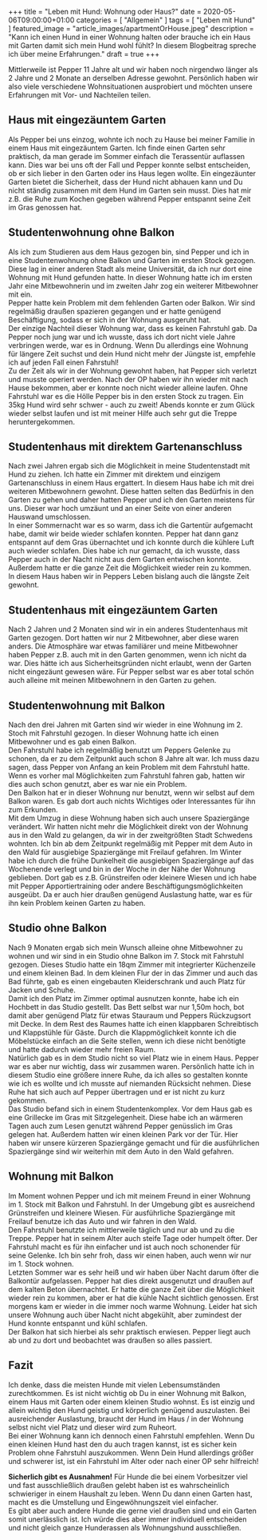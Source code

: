 +++
title =  "Leben mit Hund: Wohnung oder Haus?"
date = 2020-05-06T09:00:00+01:00
categories = [
    "Allgemein"
]
tags = [
    "Leben mit Hund"
]
featured_image = "article_images/apartmentOrHouse.jpeg"
description = "Kann ich einen Hund in einer Wohnung halten oder brauche ich ein Haus mit Garten damit sich mein Hund wohl fühlt? In diesem Blogbeitrag spreche ich über meine Erfahrungen."
draft = true
+++

Mittlerweile ist Pepper 11 Jahre alt und wir haben noch nirgendwo länger als 2 Jahre und 2 Monate an derselben Adresse gewohnt. Persönlich haben wir also viele verschiedene Wohnsituationen ausprobiert und möchten unsere Erfahrungen mit Vor- und Nachteilen  teilen.  

## Haus mit eingezäuntem Garten
Als Pepper bei uns einzog, wohnte ich noch zu Hause bei meiner Familie in einem Haus mit eingezäuntem Garten. Ich finde einen Garten sehr praktisch, da man gerade im Sommer einfach die Terassentür auflassen kann. Dies war bei uns oft der Fall und Pepper konnte selbst entscheiden, ob er sich lieber in den Garten oder ins Haus legen wollte. Ein eingezäunter Garten bietet die Sicherheit, dass der Hund nicht abhauen kann und Du nicht ständig zusammen mit dem Hund im Garten sein musst. Dies hat mir z.B. die Ruhe zum Kochen gegeben während Pepper entspannt seine Zeit im Gras genossen hat.

## Studentenwohnung ohne Balkon
Als ich zum Studieren aus dem Haus gezogen bin, sind Pepper und ich in eine Studentenwohnung ohne Balkon und Garten im ersten Stock gezogen. Diese lag in einer anderen Stadt als meine Universität, da ich nur dort eine Wohnung mit Hund gefunden hatte. In dieser Wohnung hatte ich im ersten Jahr eine Mitbewohnerin und im zweiten Jahr zog ein weiterer Mitbewohner mit ein.  
Pepper hatte kein Problem mit dem fehlenden Garten oder Balkon. Wir sind regelmäßig draußen spazieren gegangen und er hatte genügend Beschäftigung, sodass er sich in der Wohnung ausgeruht hat.  
Der einzige Nachteil dieser Wohnung war, dass es keinen Fahrstuhl gab. Da Pepper noch jung war und ich wusste, dass ich dort nicht viele Jahre verbringen werde, war es in Ordnung. Wenn Du allerdings eine Wohnung für längere Zeit suchst und dein Hund nicht mehr der Jüngste ist, empfehle ich auf jeden Fall einen Fahrstuhl!  
Zu der Zeit als wir in der Wohnung gewohnt haben, hat Pepper sich verletzt und musste operiert werden. Nach der OP haben wir ihn wieder mit nach Hause bekommen, aber er konnte noch nicht wieder alleine laufen. Ohne Fahrstuhl war es die Hölle Pepper bis in den ersten Stock zu tragen. Ein 35kg Hund wird sehr schwer - auch zu zweit! Abends konnte er zum Glück wieder selbst laufen und ist mit meiner Hilfe auch sehr gut die Treppe heruntergekommen.

## Studentenhaus mit direktem Gartenanschluss
Nach zwei Jahren ergab sich die Möglichkeit in meine Studentenstadt mit Hund zu ziehen. Ich hatte ein Zimmer mit direktem und einzigem Gartenanschluss in einem Haus ergattert. In diesem Haus habe ich mit drei weiteren Mitbewohnern gewohnt. Diese hatten selten das Bedürfnis in den Garten zu gehen und daher hatten Pepper und ich den Garten meistens für uns. Dieser war hoch umzäunt und an einer Seite von einer anderen Hauswand umschlossen.  
In einer Sommernacht war es so warm, dass ich die Gartentür aufgemacht habe, damit wir beide wieder schlafen konnten. Pepper hat dann ganz entspannt auf dem Gras übernachtet und ich konnte durch die kühlere Luft auch wieder schlafen. Dies habe ich nur gemacht, da ich wusste, dass Pepper auch in der Nacht nicht aus dem Garten entwischen konnte. Außerdem hatte er die ganze Zeit die Möglichkeit wieder rein zu kommen.  
In diesem Haus haben wir in Peppers Leben bislang auch die längste Zeit gewohnt.  

## Studentenhaus mit eingezäuntem Garten
Nach 2 Jahren und 2 Monaten sind wir in ein anderes Studentenhaus mit Garten gezogen. Dort hatten wir nur 2 Mitbewohner, aber diese waren anders. Die Atmosphäre war etwas familiärer und meine Mitbewohner haben Pepper z.B. auch mit in den Garten genommen, wenn ich nicht da war. Dies hätte ich aus Sicherheitsgründen nicht erlaubt, wenn der Garten nicht eingezäunt gewesen wäre. Für Pepper selbst war es aber total schön auch alleine mit meinen Mitbewohnern in den Garten zu gehen.

## Studentenwohnung mit Balkon
Nach den drei Jahren mit Garten sind wir wieder in eine Wohnung im 2. Stoch mit Fahrstuhl gezogen. In dieser Wohnung hatte ich einen Mitbewohner und es gab einen Balkon.  
Den Fahrstuhl habe ich regelmäßig benutzt um Peppers Gelenke zu schonen, da er zu dem Zeitpunkt auch schon 8 Jahre alt war. Ich muss dazu sagen, dass Pepper von Anfang an kein Problem mit dem Fahrstuhl hatte. Wenn es vorher mal Möglichkeiten zum Fahrstuhl fahren gab, hatten wir dies auch schon genutzt, aber es war nie ein Problem.  
Den Balkon hat er in dieser Wohnung nur benutzt, wenn wir selbst auf dem Balkon waren. Es gab dort auch nichts Wichtiges oder Interessantes für ihn zum Erkunden.  
Mit dem Umzug in diese Wohnung haben sich auch unsere Spaziergänge verändert. Wir hatten nicht mehr die Möglichkeit direkt von der Wohnung aus in den Wald zu gelangen, da wir in der zweitgrößten Stadt Schwedens wohnten. Ich bin ab dem Zeitpunkt regelmäßig mit Pepper mit dem Auto in den Wald für ausgiebige Spaziergänge mit Freilauf gefahren. Im Winter habe ich durch die frühe Dunkelheit die ausgiebigen Spaziergänge auf das Wochenende verlegt und bin in der Woche in der Nähe der Wohnung geblieben. Dort gab es z.B. Grünstreifen oder kleinere Wiesen und ich habe mit Pepper Apportiertraining oder andere Beschäftigungsmöglichkeiten ausgeübt. Da er auch hier draußen genügend Auslastung hatte, war es für ihn kein Problem keinen Garten zu haben.

## Studio ohne Balkon
Nach 9 Monaten ergab sich mein Wunsch alleine ohne Mitbewohner zu wohnen und wir sind in ein Studio ohne Balkon im 7. Stock mit Fahrstuhl gezogen. Dieses Studio hatte ein 18qm Zimmer mit integrierter Küchenzeile und einem kleinen Bad. In dem kleinen Flur der in das Zimmer und auch das Bad führte, gab es einen eingebauten Kleiderschrank und auch Platz für Jacken und Schuhe.  
Damit ich den Platz im Zimmer optimal ausnutzen konnte, habe ich ein Hochbett in das Studio gestellt. Das Bett selbst war nur 1,50m hoch, bot damit aber genügend Platz für etwas Stauraum und Peppers Rückzugsort mit Decke. In dem Rest des Raumes hatte ich einen klappbaren Schreibtisch und Klappstühle für Gäste. Durch die Klappmöglichkeit konnte ich die Möbelstücke einfach an die Seite stellen, wenn ich diese nicht benötigte und hatte dadurch wieder mehr freien Raum.  
Natürlich gab es in dem Studio nicht so viel Platz wie in einem Haus. Pepper war es aber nur wichtig, dass wir zusammen waren. Persönlich hatte ich in diesem Studio eine größere innere Ruhe, da ich alles so gestalten konnte wie ich es wollte und ich musste auf niemanden Rücksicht nehmen. Diese Ruhe hat sich auch auf Pepper übertragen und er ist nicht zu kurz gekommen.  
Das Studio befand sich in einem Studentenkomplex. Vor dem Haus gab es eine Grillecke im Gras mit Sitzgelegenheit. Diese habe ich an wärmeren Tagen auch zum Lesen genutzt während Pepper genüsslich im Gras gelegen hat. Außerdem hatten wir einen kleinen Park vor der Tür. Hier haben wir unsere kürzeren Spaziergänge gemacht und für die ausführlichen Spaziergänge sind wir weiterhin mit dem Auto in den Wald gefahren.

## Wohnung mit Balkon
Im Moment wohnen Pepper und ich mit meinem Freund in einer Wohnung im 1. Stock mit Balkon und Fahrstuhl. In der Umgebung gibt es ausreichend Grünstreifen und kleinere Wiesen. Für ausführliche Spaziergänge mit Freilauf benutze ich das Auto und wir fahren in den Wald.  
Den Fahrstuhl benutzte ich mittlerweile täglich und nur ab und zu die Treppe. Pepper hat in seinem Alter auch steife Tage oder humpelt öfter. Der Fahrstuhl macht es für ihn einfacher und ist auch noch schonender für seine Gelenke. Ich bin sehr froh, dass wir einen haben, auch wenn wir nur im 1. Stock wohnen.  
Letzten Sommer war es sehr heiß und wir haben über Nacht darum öfter die Balkontür aufgelassen. Pepper hat dies direkt ausgenutzt und draußen auf dem kalten Beton übernachtet. Er hatte die ganze Zeit über die Möglichkeit wieder rein zu kommen, aber er hat die kühle Nacht sichtlich genossen. Erst morgens kam er wieder in die immer noch warme Wohnung. Leider hat sich unsere Wohnung auch über Nacht nicht abgekühlt, aber zumindest der Hund konnte entspannt und kühl schlafen.  
Der Balkon hat sich hierbei als sehr praktisch erwiesen. Pepper liegt auch ab und zu dort und beobachtet was draußen so alles passiert.  

## Fazit
Ich denke, dass die meisten Hunde mit vielen Lebensumständen zurechtkommen. Es ist nicht wichtig ob Du in einer Wohnung mit Balkon, einem Haus mit Garten oder einem kleinen Studio wohnst. Es ist einzig und allein wichtig den Hund geistig und körperlich genügend auszulasten. Bei ausreichender Auslastung, braucht der Hund im Haus / in der Wohnung selbst nicht viel Platz und dieser wird zum Ruheort.  
Bei einer Wohnung kann ich dennoch einen Fahrstuhl empfehlen. Wenn Du einen kleinen Hund hast den du auch tragen kannst, ist es sicher kein Problem ohne Fahrstuhl auszukommen. Wenn Dein Hund allerdings größer und schwerer ist, ist ein Fahrstuhl im Alter oder nach einer OP sehr hilfreich!  

**Sicherlich gibt es Ausnahmen!** Für Hunde die bei einem Vorbesitzer viel und fast ausschließlich draußen gelebt haben ist es wahrscheinlich schwieriger in einem Haushalt zu leben. Wenn Du dann einen Garten hast, macht es die Umstellung und Eingewöhnungszeit viel einfacher.  
Es gibt aber auch andere Hunde die gerne viel draußen sind und ein Garten somit unerlässlich ist. Ich würde dies aber immer individuell entscheiden und nicht gleich ganze Hunderassen als Wohnungshund ausschließen.

